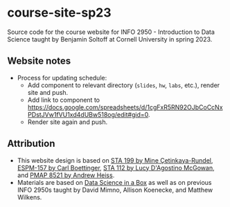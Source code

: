 # course-site-sp23

Source code for the course website for INFO 2950 - Introduction to Data Science taught by Benjamin Soltoff at Cornell University in spring 2023.

## Website notes

-   Process for updating schedule:
    -   Add component to relevant directory (`slides`, `hw`, `labs`, etc.), render site and push.
    -   Add link to component to <https://docs.google.com/spreadsheets/d/1cgFxR5RN92OJbCoCcNxPDstJVw1fVU1xd4dUBw518og/edit#gid=0>.
    -   Render site again and push.

## Attribution

-   This website design is based on [STA 199 by Mine Çetinkaya-Rundel](https://sta199-f22-1.github.io/), [ESPM-157 by Carl Boettinger](https://espm-157.carlboettiger.info/), [STA 112 by Lucy D'Agostino McGowan](https://sta-112-f22.github.io/website/), and [PMAP 8521 by Andrew Heiss](https://evalf22.classes.andrewheiss.com/).
-   Materials are based on [Data Science in a Box](https://datasciencebox.org/) as well as on previous INFO 2950s taught by David Mimno, Allison Koenecke, and Matthew Wilkens.
